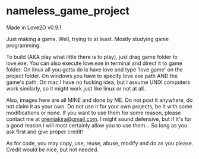 # nameless_game_project

Made in Love2D v0.9.1

Just making a game. Well, trying to at least.
Mostly studying game programming.

To build (AKA play what little there is to play), just drag game folder to love.exe.
You can also execute love.exe in terminal and direct it to game folder:
  On linux all you gotta do is have love and type 'love game' on the project folder.
  On windows you have to specify love.exe path AND the game's path.
  On mac I have no fucking idea, but I assume UNIX computers work similarly, so it might work just like linux or not at all.
  
Also, images here are all MINE and done by ME.
Do not post it anywhere, do not claim it as your own.
Do not use it for your own projects, be it with some modifications or none.
If you want to use them for some reason, please contact me at orenjiakira@gmail.com.
I might sound defensive, but if it's for a good reason I will most certainly allow you to use them... So long as you ask first and give proper credit!

As for code, you may copy, use, reuse, abuse, modify and do as you please. Credit would be nice, but not needed.

